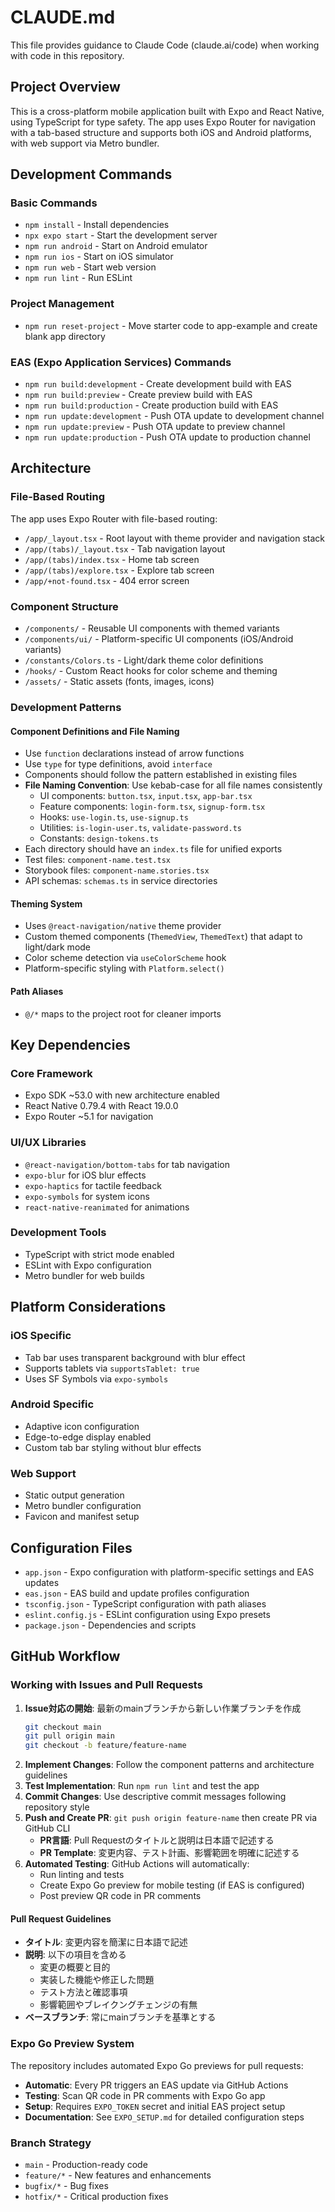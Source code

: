 # CLAUDE.md

This file provides guidance to Claude Code (claude.ai/code) when working with code in this repository.

## Project Overview

This is a cross-platform mobile application built with Expo and React Native, using TypeScript for type safety. The app uses Expo Router for navigation with a tab-based structure and supports both iOS and Android platforms, with web support via Metro bundler.

## Development Commands

### Basic Commands

- `npm install` - Install dependencies
- `npx expo start` - Start the development server
- `npm run android` - Start on Android emulator
- `npm run ios` - Start on iOS simulator
- `npm run web` - Start web version
- `npm run lint` - Run ESLint

### Project Management

- `npm run reset-project` - Move starter code to app-example and create blank app directory

### EAS (Expo Application Services) Commands

- `npm run build:development` - Create development build with EAS
- `npm run build:preview` - Create preview build with EAS
- `npm run build:production` - Create production build with EAS
- `npm run update:development` - Push OTA update to development channel
- `npm run update:preview` - Push OTA update to preview channel
- `npm run update:production` - Push OTA update to production channel

## Architecture

### File-Based Routing

The app uses Expo Router with file-based routing:

- `/app/_layout.tsx` - Root layout with theme provider and navigation stack
- `/app/(tabs)/_layout.tsx` - Tab navigation layout
- `/app/(tabs)/index.tsx` - Home tab screen
- `/app/(tabs)/explore.tsx` - Explore tab screen
- `/app/+not-found.tsx` - 404 error screen

### Component Structure

- `/components/` - Reusable UI components with themed variants
- `/components/ui/` - Platform-specific UI components (iOS/Android variants)
- `/constants/Colors.ts` - Light/dark theme color definitions
- `/hooks/` - Custom React hooks for color scheme and theming
- `/assets/` - Static assets (fonts, images, icons)

### Development Patterns

#### Component Definitions and File Naming

- Use `function` declarations instead of arrow functions
- Use `type` for type definitions, avoid `interface`
- Components should follow the pattern established in existing files
- **File Naming Convention**: Use kebab-case for all file names consistently
  - UI components: `button.tsx`, `input.tsx`, `app-bar.tsx`
  - Feature components: `login-form.tsx`, `signup-form.tsx`
  - Hooks: `use-login.ts`, `use-signup.ts`
  - Utilities: `is-login-user.ts`, `validate-password.ts`
  - Constants: `design-tokens.ts`
- Each directory should have an `index.ts` file for unified exports
- Test files: `component-name.test.tsx`
- Storybook files: `component-name.stories.tsx`
- API schemas: `schemas.ts` in service directories

#### Theming System

- Uses `@react-navigation/native` theme provider
- Custom themed components (`ThemedView`, `ThemedText`) that adapt to light/dark mode
- Color scheme detection via `useColorScheme` hook
- Platform-specific styling with `Platform.select()`

#### Path Aliases

- `@/*` maps to the project root for cleaner imports

## Key Dependencies

### Core Framework

- Expo SDK ~53.0 with new architecture enabled
- React Native 0.79.4 with React 19.0.0
- Expo Router ~5.1 for navigation

### UI/UX Libraries

- `@react-navigation/bottom-tabs` for tab navigation
- `expo-blur` for iOS blur effects
- `expo-haptics` for tactile feedback
- `expo-symbols` for system icons
- `react-native-reanimated` for animations

### Development Tools

- TypeScript with strict mode enabled
- ESLint with Expo configuration
- Metro bundler for web builds

## Platform Considerations

### iOS Specific

- Tab bar uses transparent background with blur effect
- Supports tablets via `supportsTablet: true`
- Uses SF Symbols via `expo-symbols`

### Android Specific

- Adaptive icon configuration
- Edge-to-edge display enabled
- Custom tab bar styling without blur effects

### Web Support

- Static output generation
- Metro bundler configuration
- Favicon and manifest setup

## Configuration Files

- `app.json` - Expo configuration with platform-specific settings and EAS updates
- `eas.json` - EAS build and update profiles configuration
- `tsconfig.json` - TypeScript configuration with path aliases
- `eslint.config.js` - ESLint configuration using Expo presets
- `package.json` - Dependencies and scripts

## GitHub Workflow

### Working with Issues and Pull Requests

1. **Issue対応の開始**: 最新のmainブランチから新しい作業ブランチを作成
   ```bash
   git checkout main
   git pull origin main
   git checkout -b feature/feature-name
   ```
2. **Implement Changes**: Follow the component patterns and architecture guidelines
3. **Test Implementation**: Run `npm run lint` and test the app
4. **Commit Changes**: Use descriptive commit messages following repository style
5. **Push and Create PR**: `git push origin feature-name` then create PR via GitHub CLI
   - **PR言語**: Pull Requestのタイトルと説明は日本語で記述する
   - **PR Template**: 変更内容、テスト計画、影響範囲を明確に記述する
6. **Automated Testing**: GitHub Actions will automatically:
   - Run linting and tests
   - Create Expo Go preview for mobile testing (if EAS is configured)
   - Post preview QR code in PR comments

#### Pull Request Guidelines

- **タイトル**: 変更内容を簡潔に日本語で記述
- **説明**: 以下の項目を含める
  - 変更の概要と目的
  - 実装した機能や修正した問題
  - テスト方法と確認事項
  - 影響範囲やブレイクングチェンジの有無
- **ベースブランチ**: 常にmainブランチを基準とする

### Expo Go Preview System

The repository includes automated Expo Go previews for pull requests:

- **Automatic**: Every PR triggers an EAS update via GitHub Actions
- **Testing**: Scan QR code in PR comments with Expo Go app
- **Setup**: Requires `EXPO_TOKEN` secret and initial EAS project setup
- **Documentation**: See `EXPO_SETUP.md` for detailed configuration steps

### Branch Strategy

- `main` - Production-ready code
- `feature/*` - New features and enhancements
- `bugfix/*` - Bug fixes
- `hotfix/*` - Critical production fixes

